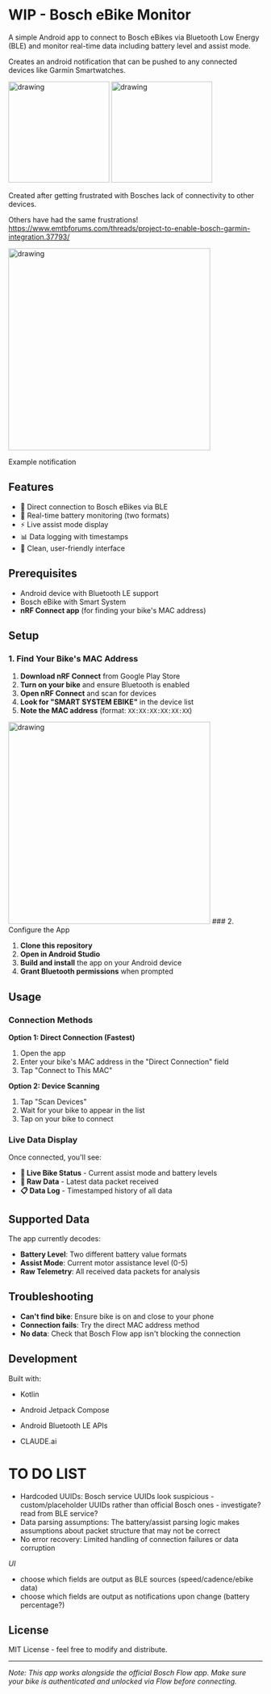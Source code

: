 # WIP - Bosch eBike Monitor

A simple Android app to connect to Bosch eBikes via Bluetooth Low Energy (BLE) and monitor real-time data including battery level and assist mode.

Creates an android notification that can be pushed to any connected devices like Garmin Smartwatches. 

<img src="images\ebikeMonitorScreenshot.jpg" alt="drawing" width="200"/> <img src="images\FlowScreenshot.jpg" alt="drawing" width="200"/>


Created after getting frustrated with Bosches lack of connectivity to other devices.

Others have had the same frustrations!
https://www.emtbforums.com/threads/project-to-enable-bosch-garmin-integration.37793/

<img src="images\notification.jpg" alt="drawing" width="400"/>

Example notification


## Features

- 🔗 Direct connection to Bosch eBikes via BLE
- 🔋 Real-time battery monitoring (two formats)
- ⚡ Live assist mode display
- 📊 Data logging with timestamps
- 📱 Clean, user-friendly interface

## Prerequisites

- Android device with Bluetooth LE support
- Bosch eBike with Smart System
- **nRF Connect app** (for finding your bike's MAC address)

## Setup

### 1. Find Your Bike's MAC Address

1. **Download nRF Connect** from Google Play Store
2. **Turn on your bike** and ensure Bluetooth is enabled
3. **Open nRF Connect** and scan for devices
4. **Look for "SMART SYSTEM EBIKE"** in the device list
5. **Note the MAC address** (format: `XX:XX:XX:XX:XX:XX`)
<img src="images\nrf.jpg" alt="drawing" width="400"/>
### 2. Configure the App

1. **Clone this repository**
2. **Open in Android Studio**
3. **Build and install** the app on your Android device
4. **Grant Bluetooth permissions** when prompted

## Usage

### Connection Methods

**Option 1: Direct Connection (Fastest)**
1. Open the app
2. Enter your bike's MAC address in the "Direct Connection" field
3. Tap "Connect to This MAC"

**Option 2: Device Scanning**
1. Tap "Scan Devices"
2. Wait for your bike to appear in the list
3. Tap on your bike to connect

### Live Data Display

Once connected, you'll see:
- **🚴 Live Bike Status** - Current assist mode and battery levels
- **📡 Raw Data** - Latest data packet received
- **📋 Data Log** - Timestamped history of all data

## Supported Data

The app currently decodes:
- **Battery Level**: Two different battery value formats
- **Assist Mode**: Current motor assistance level (0-5)
- **Raw Telemetry**: All received data packets for analysis

## Troubleshooting

- **Can't find bike**: Ensure bike is on and close to your phone
- **Connection fails**: Try the direct MAC address method
- **No data**: Check that Bosch Flow app isn't blocking the connection

## Development

Built with:
- Kotlin
- Android Jetpack Compose
- Android Bluetooth LE APIs

- CLAUDE.ai

# TO DO LIST

- Hardcoded UUIDs: Bosch service UUIDs look suspicious - custom/placeholder UUIDs rather than official Bosch ones - investigate? read from BLE service?
- Data parsing assumptions: The battery/assist parsing logic makes assumptions about packet structure that may not be correct
- No error recovery: Limited handling of connection failures or data corruption

*UI*
- choose which fields are output as BLE sources (speed/cadence/ebike data)
- choose which fields are output as notifications upon change (battery percentage?)

## License

MIT License - feel free to modify and distribute.

---

*Note: This app works alongside the official Bosch Flow app. Make sure your bike is authenticated and unlocked via Flow before connecting.*
